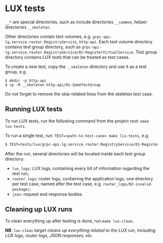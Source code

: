 # LUX tests

`__*` are special directories, such as include directories `__common`, helper directories `__skeleton`.

Other directories contain test volumes, e.g. `grpc-api-lg.service.router.RegistryService`, `http-api`. Each test volume directory contains test group directory, such as `grpc-api-lg.service.router.RegistryService/01-RegisterVirtualService`. Test group directory contains LUX tests that can be treated as test cases.

To create a new test, copy the `__skeleton` directory and use it as a test group, e.g.
```
$ mkdir -p http-api
$ cp -R __skeleton http-api/01-SomeTestGroup
```

Do not forget to remove the skip-related lines from the skeleton test case.

## Running LUX tests

To run LUX tests, run the following command from the project root: `make lux-tests`.

To run a single test, run: `TEST=<path-to-test-case> make lix-tests`, e.g.

```bash
$ TEST=tests/lux/grpc-api-lg.service.router.RegistryService/01-RegisterVirtualService/02-invalid-package.lux make lux-tests
```

After the run, several directories will be located inside each test group directory:

- `lux_logs`: LUX logs, containing every bit of information regarding the test run;
- `router_logs`: router logs, containing the application logs, one directory per test case, named after the test case, e.g. `router_logs/02-invalid-package/`;
- `json`: request and response bodies.

## Cleaning up LUX runs

To clean everything up after testing is done, run `make lux-clean`.

_**NB**: `lux-clean` target cleans up everything related to the LUX run, including LUX logs, router logs, JSON responses, etc._
